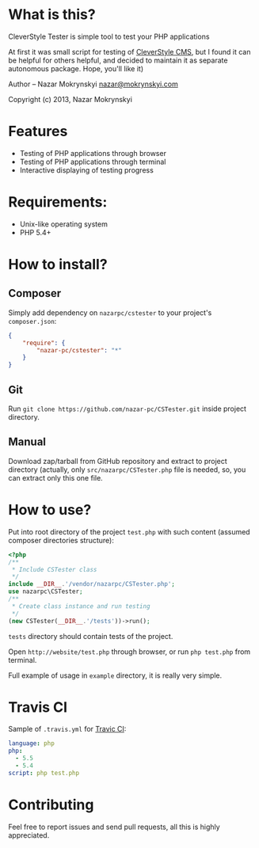 # What is this?

CleverStyle Tester is simple tool to test your PHP applications

At first it was small script for testing of [CleverStyle CMS](https://github.com/nazar-pc/CleverStyle-CMS), but I found it can be helpful for others helpful,
and decided to maintain it as separate autonomous package. Hope, you'll like it)

Author – Nazar Mokrynskyi <nazar@mokrynskyi.com>

Copyright (c) 2013, Nazar Mokrynskyi

# Features

* Testing of PHP applications through browser
* Testing of PHP applications through terminal
* Interactive displaying of testing progress

# Requirements:

* Unix-like operating system
* PHP 5.4+

# How to install?

## Composer

Simply add dependency on `nazarpc/cstester` to your project's `composer.json`:

```json
{
    "require": {
        "nazar-pc/cstester": "*"
    }
}
```

## Git

Run `git clone https://github.com/nazar-pc/CSTester.git` inside project directory.

## Manual

Download zap/tarball from GitHub repository and extract to project directory (actually, only `src/nazarpc/CSTester.php` file is needed,
so, you can extract only this one file.

# How to use?

Put into root directory of the project `test.php` with such content (assumed composer directories structure):

```php
<?php
/**
 * Include CSTester class
 */
include __DIR__.'/vendor/nazarpc/CSTester.php';
use nazarpc\CSTester;
/**
 * Create class instance and run testing
 */
(new CSTester(__DIR__.'/tests'))->run();
```
`tests` directory should contain tests of the project.

Open `http://website/test.php` through browser, or run `php test.php` from terminal.

Full example of usage in `example` directory, it is really very simple.

# Travis CI

Sample of `.travis.yml` for [Travic CI](https://travis-ci.org):

```yml
language: php
php:
  - 5.5
  - 5.4
script: php test.php
```

# Contributing

Feel free to report issues and send pull requests, all this is highly appreciated.